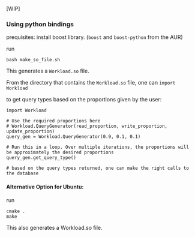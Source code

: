[WIP]

### Using python bindings

prequisites: install boost library.
(```boost``` and ```boost-python``` from the AUR)

run

```
bash make_so_file.sh
```

This generates a ```Workload.so``` file.

From the directory that contains the    ```Workload.so``` file, one can ```import Workload```

to get query types based on the proportions given by the user:
```
import Workload

# Use the required proportions here
# Workload.QueryGenerator(read_proportion, write_proportion, update_proportion)
query_gen = Workload.QueryGenerator(0.9, 0.1, 0.1)

# Run this in a loop. Over multiple iterations, the proportions will be approximately the desired proportions
query_gen.get_query_type()

# based on the query types returned, one can make the right calls to the database
```

#### Alternative Option for Ubuntu:
run
```
cmake .
make
```
This also generates a Workload.so file.
